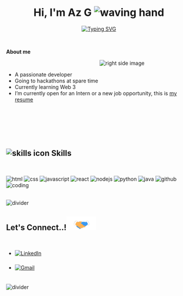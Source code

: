 <h1 align="center"><b>Hi, I'm Az G </b><img src="https://media.giphy.com/media/hvRJCLFzcasrR4ia7z/giphy.gif" width="35" alt="waving hand"></h1>

<!--  -->
<p align="center">
  <a href="https://github.com/DenverCoder1/readme-typing-svg"><img src="https://readme-typing-svg.herokuapp.com?font=Time+New+Roman&color=cyan&size=25&center=true&vCenter=true&width=600&height=100&lines=Computer+Science+Student;Active+Learner/Researcher;Love+to+learn+new+stuffs..<3" alt="Typing SVG"></a>
</p>

<br>

**About me**

<picture> <img align="right" src="https://media.giphy.com/media/CuuSHzuc0O166MRfjt/giphy.gif?cid=790b76114bc6owuwsrmb8off4rv0l84lv7tkkkr7880m55k5&ep=v1_gifs_search&rid=giphy.gif&ct=g" width="250px" alt="right side image"></picture>

<br>

- A passionate developer
- Going to hackathons at spare time
- Currently learning Web 3
- I’m currently open for an Intern or a new job opportunity, this is [my resume]()

<br><br>

<br><br>

## <img src="https://media2.giphy.com/media/QssGEmpkyEOhBCb7e1/giphy.gif?cid=ecf05e47a0n3gi1bfqntqmob8g9aid1oyj2wr3ds3mg700bl&rid=giphy.gif" width="25" alt="skills icon"><b> Skills</b>
<br>

<p align="center">
  <div>
    <p>
      <img src="https://media.giphy.com/media/3rCcV6sC1o2GY/giphy.gif" width="50" alt="html">
      <img src="https://media3.giphy.com/media/ln7z2eWriiQAllfVcn/200w.webp" width="50" alt="css">
      <img src="https://i.giphy.com/media/LMt9638dO8dftAjtco/200.webp" width="50" alt="javascript">
      <img src="https://i.giphy.com/media/eNAsjO55tPbgaor7ma/200w.webp" width="50" alt="react">
      <img src="https://i.giphy.com/media/IdyAQJVN2kVPNUrojM/200.webp" width="50" alt="nodejs">
      <img src="https://media3.giphy.com/media/kdFc8fubgS31b8DsVu/giphy.webp" width="50" alt="python">
      <img src="https://media.giphy.com/media/SU2ic3wTfuC6JhD1lA/giphy.gif" width="50" alt="java">
      <img src="https://media.giphy.com/media/kH1DBkPNyZPOk0BxrM/giphy.gif" width="100" alt="github">
      <img src="https://media.giphy.com/media/SsCYf6DRFJrOpP0IoM/giphy.gif" width="70" alt="coding">
    </p>
  </div>
</p>

<br>

<img src="https://user-images.githubusercontent.com/73097560/115834477-dbab4500-a447-11eb-908a-139a6edaec5c.gif" alt="divider">

## <b> Let's Connect..!</b><img src="https://github.com/0xAbdulKhalid/0xAbdulKhalid/raw/main/assets/mdImages/handshake.gif" width="80" alt="handshake">
<br>
<div align='left'>

<ul>

  <li>
    <a href="https://www.linkedin.com/in/diego-gonzalez-a216192a8/" target="_blank">
      <img src="https://img.shields.io/badge/linkedin:-diego--gonzalez-%2300acee.svg?color=405DE6&style=for-the-badge&logo=linkedin&logoColor=white" alt="LinkedIn" style="margin-bottom: 5px;" />
    </a>
  </li>

  <br>

  <li>
    <a href="mailto:imela2811@gmail.com" target="_blank">
      <img src="https://img.shields.io/badge/gmail:-imela2811-%23EA4335.svg?style=for-the-badge&logo=gmail&logoColor=white" alt="Gmail" style="margin-bottom: 5px;" />
    </a>
  </li>

</ul>
</div>

<br>
<img src="https://user-images.githubusercontent.com/73097560/115834477-dbab4500-a447-11eb-908a-139a6edaec5c.gif" alt="divider">
<br>












